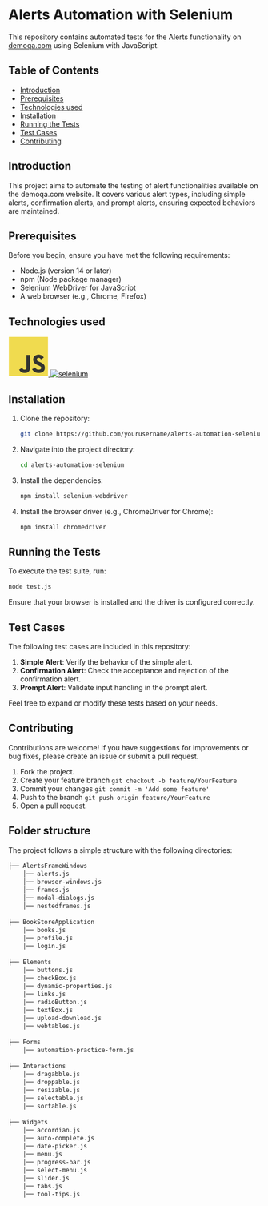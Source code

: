 # Alerts Automation with Selenium

This repository contains automated tests for the Alerts functionality on [demoqa.com](https://demoqa.com/alerts) using Selenium with JavaScript.

## Table of Contents

- [Introduction](#introduction)
- [Prerequisites](#prerequisites)
- [Technologies used](#technologies-used)
- [Installation](#installation)
- [Running the Tests](#running-the-tests)
- [Test Cases](#test-cases)
- [Contributing](#contributing)

## Introduction

This project aims to automate the testing of alert functionalities available on the demoqa.com website. It covers various alert types, including simple alerts, confirmation alerts, and prompt alerts, ensuring expected behaviors are maintained.

## Prerequisites

Before you begin, ensure you have met the following requirements:

- Node.js (version 14 or later)
- npm (Node package manager)
- Selenium WebDriver for JavaScript
- A web browser (e.g., Chrome, Firefox)

## Technologies used
<p align="left"> <a href="https://developer.mozilla.org/en-US/docs/Web/JavaScript" target="_blank" rel="noreferrer"> <img src="https://raw.githubusercontent.com/devicons/devicon/master/icons/javascript/javascript-original.svg" alt="javascript" width="80" height="80"/> </a> <a href="https://www.selenium.dev" target="_blank" rel="noreferrer"> <img src="https://raw.githubusercontent.com/detain/svg-logos/780f25886640cef088af994181646db2f6b1a3f8/svg/selenium-logo.svg" alt="selenium" width="80" height="80"/> </a> </p>

## Installation

1. Clone the repository:

   ```bash
   git clone https://github.com/yourusername/alerts-automation-selenium.git
   ```

2. Navigate into the project directory:

   ```bash
   cd alerts-automation-selenium
   ```

3. Install the dependencies:

   ```bash
   npm install selenium-webdriver
   ```

4. Install the browser driver (e.g., ChromeDriver for Chrome):

   ```bash
   npm install chromedriver
   ```

## Running the Tests

To execute the test suite, run:

```bash
node test.js
```

Ensure that your browser is installed and the driver is configured correctly.

## Test Cases

The following test cases are included in this repository:

1. **Simple Alert**: Verify the behavior of the simple alert.
2. **Confirmation Alert**: Check the acceptance and rejection of the confirmation alert.
3. **Prompt Alert**: Validate input handling in the prompt alert.

Feel free to expand or modify these tests based on your needs.

## Contributing

Contributions are welcome! If you have suggestions for improvements or bug fixes, please create an issue or submit a pull request.

1. Fork the project.
2. Create your feature branch `git checkout -b feature/YourFeature`
3. Commit your changes `git commit -m 'Add some feature'`
4. Push to the branch `git push origin feature/YourFeature`
5. Open a pull request.

## Folder structure

The project follows a simple structure with the following directories:

```
├── AlertsFrameWindows
    │── alerts.js
    │── browser-windows.js
    │── frames.js
    │── modal-dialogs.js
    │── nestedframes.js

├── BookStoreApplication
    │── books.js
    │── profile.js
    │── login.js

├── Elements
    │── buttons.js
    │── checkBox.js
    │── dynamic-properties.js
    │── links.js
    │── radioButton.js
    │── textBox.js
    │── upload-download.js
    │── webtables.js

├── Forms
    │── automation-practice-form.js

├── Interactions
    │── dragabble.js
    │── droppable.js
    │── resizable.js
    │── selectable.js
    │── sortable.js

├── Widgets
    │── accordian.js
    │── auto-complete.js
    │── date-picker.js
    │── menu.js
    │── progress-bar.js
    │── select-menu.js
    │── slider.js
    │── tabs.js
    │── tool-tips.js
```
